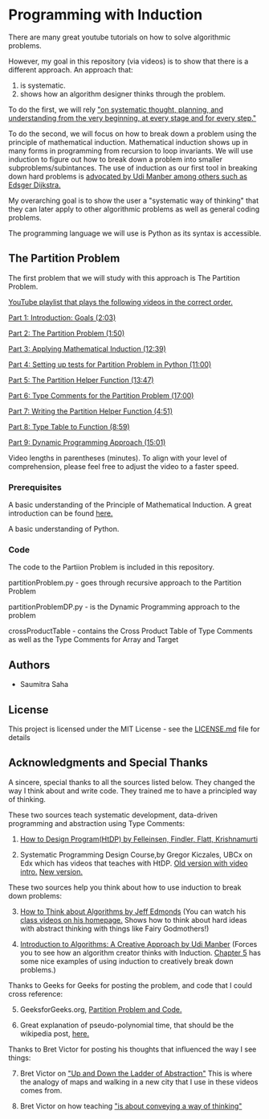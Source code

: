 
# Programming with Induction
There are many great youtube tutorials on how to solve algorithmic problems. 

However, my goal in this repository (via videos) is to show that there is a different approach. An approach that: 
1. is systematic. 
2. shows how an algorithm designer thinks through the problem.

To do the first, we will rely ["on systematic thought, planning, and understanding from the very beginning, at every stage and for every step."](http://www.ccs.neu.edu/home/matthias/HtDP2e/part_preface.html)

To do the second, we will focus on how to break down a problem using the principle of mathematical induction. Mathematical induction shows up in many forms in programming from recursion to loop invariants. We will use induction to figure out how to break down a problem into smaller subproblems/subintances. The use of induction as our first tool in breaking down hard problems is [advocated by Udi Manber among others such as Edsger Dijkstra.]((https://www.amazon.com/Introduction-Algorithms-Creative-Udi-Manber/dp/0201120372/ref=sr_1_1?s=digital-text&ie=UTF8&qid=1503354720&sr=8-1&keywords=udi+manber))     

My overarching goal is to show the user a "systematic way of thinking" that they can later apply to other algorithmic problems as well as general coding problems. 

The programming language we will use is Python as its syntax is accessible. 


## The Partition Problem

The first problem that we will study with this approach is The Partition Problem.

[YouTube playlist that plays the following videos in the correct order.](https://youtu.be/MXkYb-2MAoo?list=PLw03yoxefBVGYFnLZO-saICoq1rT2oIBd)

[Part 1: Introduction: Goals (2:03)](https://youtu.be/MXkYb-2MAoo?list=PLw03yoxefBVGYFnLZO-saICoq1rT2oIBd)

[Part 2: The Partition Problem (1:50)](https://youtu.be/_JogB4OQuJo?list=PLw03yoxefBVGYFnLZO-saICoq1rT2oIBd)

[Part 3: Applying Mathematical Induction (12:39)](https://youtu.be/eimW1y78WEE?list=PLw03yoxefBVGYFnLZO-saICoq1rT2oIBd)

[Part 4: Setting up tests for Partition Problem in Python (11:00)](https://youtu.be/G1PGLTD2xl4?list=PLw03yoxefBVGYFnLZO-saICoq1rT2oIBd)

[Part 5: The Partition Helper Function (13:47)](https://youtu.be/pyEZWvH7qPM?list=PLw03yoxefBVGYFnLZO-saICoq1rT2oIBd)

[Part 6: Type Comments for the Partition Problem (17:00)](https://youtu.be/Zu9T7eAyDWg?list=PLw03yoxefBVGYFnLZO-saICoq1rT2oIBd)

[Part 7: Writing the Partition Helper Function (4:51)](https://youtu.be/DOcL5eNn28Y?list=PLw03yoxefBVGYFnLZO-saICoq1rT2oIBd)

[Part 8: Type Table to Function (8:59)](https://youtu.be/OE77BhSf8XM?list=PLw03yoxefBVGYFnLZO-saICoq1rT2oIBd)

[Part 9: Dynamic Programming Approach (15:01)](https://youtu.be/UrV_PxL9KG0?list=PLw03yoxefBVGYFnLZO-saICoq1rT2oIBd)

Video lengths in parentheses (minutes). To align
with your level of comprehension, please feel free to adjust the
video to a faster speed.  


### Prerequisites

A basic understanding of the Principle of Mathematical Induction. A great introduction can be found [here.](https://youtu.be/KIHgHcIfq1Y)

A basic understanding of Python. 


### Code

The code to the Partiion Problem is included in this repository.

partitionProblem.py - goes through recursive approach to the Partition Problem

partitionProblemDP.py - is the Dynamic Programming approach to the problem

crossProductTable - contains the Cross Product Table of Type Comments as well as the Type Comments for Array and Target

## Authors

* Saumitra Saha

## License

This project is licensed under the MIT License - see the [LICENSE.md](LICENSE.md) file for details

## Acknowledgments and Special Thanks

A sincere, special thanks to all the sources listed below. They changed the way I think about and write code. They trained me to have a principled way of thinking.

These two sources teach systematic development, data-driven programming and abstraction using Type Comments:


1. [How to Design Program(HtDP) by Felleinsen, Findler, Flatt, Krishnamurti](http://www.ccs.neu.edu/home/matthias/HtDP2e/part_preface.html)

2. Systematic Programming Design Course,by Gregor Kiczales, 
UBCx on Edx which has videos that teaches with HtDP. [Old version with video intro.](https://stage.edx.org/course/how-code-systematic-program-design-part-ubcx-spd1x#!)
[New version.](https://www.edx.org/course/how-code-simple-data-ubcx-htc1x) 


These two sources help you think about how to use induction to break down problems:

3. [How to Think about Algorithms by Jeff Edmonds](https://www.amazon.com/Think-About-Algorithms-Jeff-Edmonds-ebook/dp/B00AKE1SIE)
    (You can watch his [class videos on his homepage.](http://www.eecs.yorku.ca/~jeff/courses/3101/syllabus/) Shows how to think about hard ideas with abstract thinking with things like Fairy Godmothers!)


4. [Introduction to Algorithms: A Creative Approach by Udi Manber](https://www.amazon.com/Introduction-Algorithms-Creative-Udi-Manber/dp/0201120372/ref=sr_1_1?s=digital-text&ie=UTF8&qid=1503354720&sr=8-1&keywords=udi+manber)
    (Forces you to see how an algorithm creator thinks with Induction. 
    [Chapter 5](https://github.com/haseebr/competitive-programming/blob/master/Materials/Introduction%20to%20Algorithms%20by%20Udi%20Manber.pdf) has some nice examples of using induction to creatively break down problems.)

Thanks to Geeks for Geeks for posting the problem, and code that I could cross reference:

5. GeeksforGeeks.org, [Partition Problem and Code.](http://www.geeksforgeeks.org/dynamic-programming-set-18-partition-problem/) 

6. Great explanation of pseudo-polynomial time, that should be the wikipedia post, [here.](https://stackoverflow.com/questions/19647658/what-is-pseudopolynomial-time-how-does-it-differ-from-polynomial-time)

Thanks to Bret Victor for posting his thoughts that influenced the way I see things:

7. Bret Victor on ["Up and Down the Ladder of Abstraction"](http://worrydream.com/#!2/LadderOfAbstraction) This is where the analogy of maps and walking in a new city that I use in these videos comes from.

8. Bret Victor on how teaching ["is about conveying a way of thinking"](http://worrydream.com/SomeThoughtsOnTeaching/)  